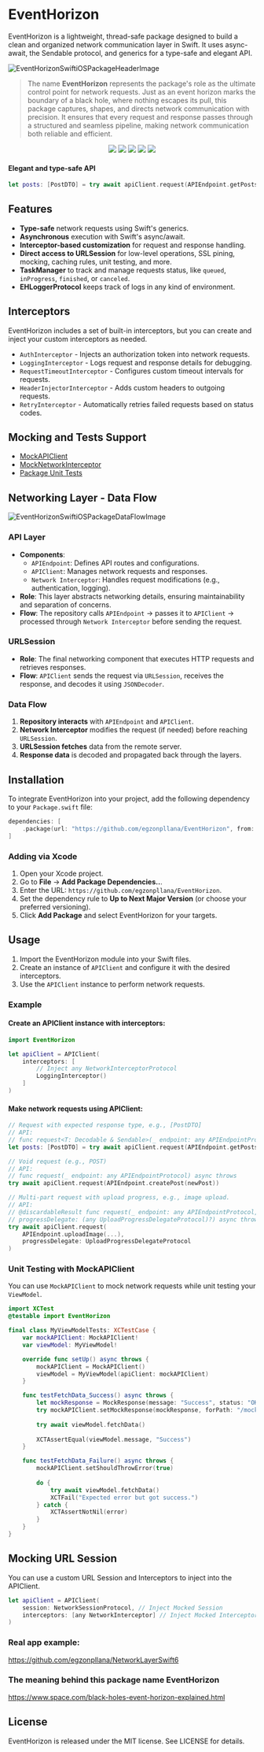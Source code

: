 # EventHorizon

EventHorizon is a lightweight, thread-safe package designed to build a clean and organized network communication layer in Swift. It uses async-await, the Sendable protocol, and generics for a type-safe and elegant API.

![EventHorizonSwiftiOSPackageHeaderImage](https://github.com/egzonpllana/EventHorizon/blob/main/event-horizon-header-image.png)
> The name **EventHorizon** represents the package's role as the ultimate control point for network requests. Just as an event horizon marks the boundary of a black hole, where nothing escapes its pull, this package captures, shapes, and directs network communication with precision. It ensures that every request and response passes through a structured and seamless pipeline, making network communication both reliable and efficient.

<p align="center">
    <img src="https://img.shields.io/badge/Swift-5.5%2B-orange">
    <img src="https://img.shields.io/badge/iOS-15.0%2B-blue">
    <img src="https://img.shields.io/badge/macOS-12.0%2B-blue">
    <img src="https://img.shields.io/badge/watchOS-8.0%2B-blue">
    <img src="https://img.shields.io/badge/tvOS-15.0%2B-blue">
</p>

#### Elegant and type-safe API
```swift
let posts: [PostDTO] = try await apiClient.request(APIEndpoint.getPosts)
```

## Features
- **Type-safe** network requests using Swift's generics.
- **Asynchronous** execution with Swift's async/await.
- **Interceptor-based customization** for request and response handling.
- **Direct access to URLSession** for low-level operations, SSL pining, mocking, caching rules, unit testing, and more.
- **TaskManager** to track and manage requests status, like `queued`, `inProgress`, `finished`, or `canceled`.
- **EHLoggerProtocol** keeps track of logs in any kind of environment.

## Interceptors
EventHorizon includes a set of built-in interceptors, but you can create and inject your custom interceptors as needed.

- `AuthInterceptor` - Injects an authorization token into network requests.
- `LoggingInterceptor` - Logs request and response details for debugging.
- `RequestTimeoutInterceptor` - Configures custom timeout intervals for requests.
- `HeaderInjectorInterceptor` - Adds custom headers to outgoing requests.
- `RetryInterceptor` - Automatically retries failed requests based on status codes.

## Mocking and Tests Support
- [MockAPIClient](https://github.com/egzonpllana/EventHorizon/blob/main/Sources/EventHorizon/TestsSupport/Mocks/MockAPIClient.swift)
- [MockNetworkInterceptor](https://github.com/egzonpllana/EventHorizon/blob/main/Sources/EventHorizon/TestsSupport/Mocks/MockNetworkInterceptor.swift)
- [Package Unit Tests](https://github.com/egzonpllana/EventHorizon/tree/main/Tests/EventHorizonTests)
  
## Networking Layer - Data Flow
![EventHorizonSwiftiOSPackageDataFlowImage](https://github.com/egzonpllana/EventHorizon/blob/main/event-horizon-networking-data-flow.png)

### API Layer
- **Components**:
  - `APIEndpoint`: Defines API routes and configurations.
  - `APIClient`: Manages network requests and responses.
  - `Network Interceptor`: Handles request modifications (e.g., authentication, logging).
- **Role**: This layer abstracts networking details, ensuring maintainability and separation of concerns.
- **Flow**: The repository calls `APIEndpoint` → passes it to `APIClient` → processed through `Network Interceptor` before sending the request.

### URLSession
- **Role**: The final networking component that executes HTTP requests and retrieves responses.
- **Flow**: `APIClient` sends the request via `URLSession`, receives the response, and decodes it using `JSONDecoder`.

### Data Flow
1. **Repository interacts** with `APIEndpoint` and `APIClient`.
2. **Network Interceptor** modifies the request (if needed) before reaching `URLSession`.
3. **URLSession fetches** data from the remote server.
4. **Response data** is decoded and propagated back through the layers.

## Installation
To integrate EventHorizon into your project, add the following dependency to your `Package.swift` file:

```swift
dependencies: [
    .package(url: "https://github.com/egzonpllana/EventHorizon", from: "1.0.0")
]
```

### Adding via Xcode
1. Open your Xcode project.
2. Go to **File** → **Add Package Dependencies..**.
3. Enter the URL: `https://github.com/egzonpllana/EventHorizon`.
4. Set the dependency rule to **Up to Next Major Version** (or choose your preferred versioning).
5. Click **Add Package** and select EventHorizon for your targets.


## Usage
1. Import the EventHorizon module into your Swift files.
2. Create an instance of `APIClient` and configure it with the desired interceptors.
3. Use the `APIClient` instance to perform network requests.

### Example
#### Create an APIClient instance with interceptors:
```swift
import EventHorizon

let apiClient = APIClient(
    interceptors: [
        // Inject any NetworkInterceptorProtocol
        LoggingInterceptor()
    ]
)
```

#### Make network requests using APIClient:
```swift
// Request with expected response type, e.g., [PostDTO]
// API: 
// func request<T: Decodable & Sendable>(_ endpoint: any APIEndpointProtocol) async throws -> T
let posts: [PostDTO] = try await apiClient.request(APIEndpoint.getPosts)

// Void request (e.g., POST)
// API:
// func request(_ endpoint: any APIEndpointProtocol) async throws
try await apiClient.request(APIEndpoint.createPost(newPost))

// Multi-part request with upload progress, e.g., image upload.
// API:
// @discardableResult func request(_ endpoint: any APIEndpointProtocol,
// progressDelegate: (any UploadProgressDelegateProtocol)?) async throws -> Data?
try await apiClient.request(
    APIEndpoint.uploadImage(...),
    progressDelegate: UploadProgressDelegateProtocol
)
```

### Unit Testing with MockAPIClient
You can use `MockAPIClient` to mock network requests while unit testing your `ViewModel`.

```swift
import XCTest
@testable import EventHorizon

final class MyViewModelTests: XCTestCase {
    var mockAPIClient: MockAPIClient!
    var viewModel: MyViewModel!

    override func setUp() async throws {
        mockAPIClient = MockAPIClient()
        viewModel = MyViewModel(apiClient: mockAPIClient)
    }

    func testFetchData_Success() async throws {
        let mockResponse = MockResponse(message: "Success", status: "OK")
        try mockAPIClient.setMockResponse(mockResponse, forPath: "/mock")
        
        try await viewModel.fetchData()
        
        XCTAssertEqual(viewModel.message, "Success")
    }

    func testFetchData_Failure() async throws {
        mockAPIClient.setShouldThrowError(true)
        
        do {
            try await viewModel.fetchData()
            XCTFail("Expected error but got success.")
        } catch {
            XCTAssertNotNil(error)
        }
    }
}
```

## Mocking URL Session
You can use a custom URL Session and Interceptors to inject into the APIClient.
```swift
let apiClient = APIClient(
    session: NetworkSessionProtocol, // Inject Mocked Session
    interceptors: [any NetworkInterceptor] // Inject Mocked Interceptors
)
```

### Real app example:
https://github.com/egzonpllana/NetworkLayerSwift6

### The meaning behind this package name EventHorizon
https://www.space.com/black-holes-event-horizon-explained.html

## License
EventHorizon is released under the MIT license. See LICENSE for details.

